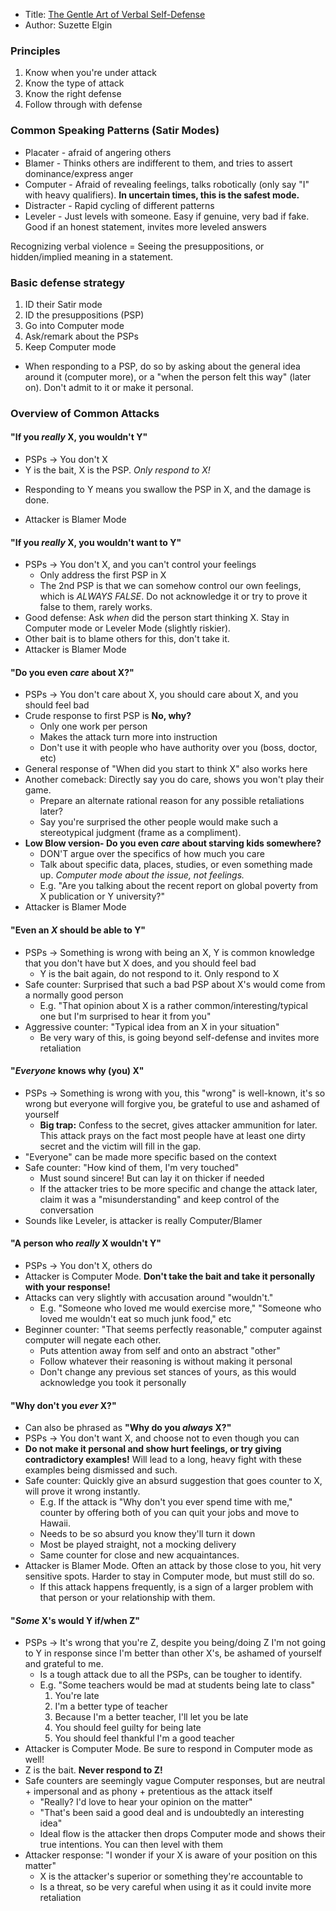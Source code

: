 * Title: [The Gentle Art of Verbal Self-Defense](https://www.amazon.com/Gentle-Art-Verbal-Self-Defense/dp/0880290307?SubscriptionId=AKIAILSHYYTFIVPWUY6Q&tag=duckduckgo-ffab-20&linkCode=xm2&camp=2025&creative=165953&creativeASIN=0880290307)
* Author: Suzette Elgin

### Principles

1. Know when you're under attack
2. Know the type of attack
3. Know the right defense
4. Follow through with defense

### Common Speaking Patterns (Satir Modes)

* Placater - afraid of angering others
* Blamer - Thinks others are indifferent to them, and tries to assert dominance/express anger
* Computer - Afraid of revealing feelings, talks robotically (only say "I" with heavy qualifiers). **In uncertain times, this is the safest mode.**
* Distracter - Rapid cycling of different patterns
* Leveler - Just levels with someone. Easy if genuine, very bad if fake. Good if an honest statement, invites more leveled answers


Recognizing verbal violence = Seeing the presuppositions, or hidden/implied meaning in a statement.

### Basic defense strategy

1. ID their Satir mode
2. ID the presuppositions (PSP)
3. Go into Computer mode
4. Ask/remark about the PSPs
5. Keep Computer mode

- When responding to a PSP, do so by asking about the general idea around it (computer more), or a "when the person felt this way" (later on). Don't admit to it or make it personal.

### Overview of Common Attacks

#### "If you _really_ X, you wouldn't Y"

* PSPs -> You don't X
* Y is the bait, X is the PSP. *Only respond to X!*
 - Responding to Y means you swallow the PSP in X, and the damage is done.
* Attacker is Blamer Mode

#### "If you _really_ X, you wouldn't want to Y"

* PSPs -> You don't X, and you can't control your feelings
     * Only address the first PSP in X
     * The 2nd PSP is that we can somehow control our own feelings, which is *ALWAYS FALSE*. Do not acknowledge it or try to prove it false to them, rarely works.
* Good defense: Ask *when* did the person start thinking X. Stay in Computer mode or Leveler Mode (slightly riskier).
* Other bait is to blame others for this, don't take it.
* Attacker is Blamer Mode

#### "Do you even _care_ about X?"

* PSPs -> You don't care about X, you should care about X, and you should feel bad
* Crude response to first PSP is **No, why?**
  * Only one work per person
  * Makes the attack turn more into instruction
  * Don't use it with people who have authority over you (boss, doctor, etc)
* General response of "When did you start to think X" also works here
* Another comeback: Directly say you do care, shows you won't play their game.
  * Prepare an alternate rational reason for any possible retaliations later?
  * Say you're surprised the other people would make such a stereotypical judgment (frame as a compliment).
* **Low Blow version- Do you even _care_ about starving kids somewhere?**
  * DON'T argue over the specifics of how much you care
  * Talk about specific data, places, studies, or even something made up. *Computer mode about the issue, not feelings.*
  * E.g. "Are you talking about the recent report on global poverty from X publication or Y university?"
* Attacker is Blamer Mode

#### "Even an _X_ should be able to Y"

* PSPs -> Something is wrong with being an X, Y is common knowledge that you don't have but X does, and you should feel bad
  * Y is the bait again, do not respond to it. Only respond to X
* Safe counter: Surprised that such a bad PSP about X's would come from a normally good person
  * E.g. "That opinion about X is a rather common/interesting/typical one but I'm surprised to hear it from you"
* Aggressive counter: "Typical idea from an X in your situation"
  * Be very wary of this, is going beyond self-defense and invites more retaliation

#### "_Everyone_ knows why (you) X"

* PSPs -> Something is wrong with you, this "wrong" is well-known, it's so wrong but everyone will forgive you, be grateful to use and ashamed of yourself
  * **Big trap:** Confess to the secret, gives attacker ammunition for later. This attack prays on the fact most people have at least one dirty secret and the victim will fill in the gap.
* "Everyone" can be made more specific based on the context
* Safe counter: "How kind of them, I'm very touched"
  * Must sound sincere! But can lay it on thicker if needed
  * If the attacker tries to be more specific and change the attack later, claim it was a "misunderstanding" and keep control of the conversation
* Sounds like Leveler, is attacker is really Computer/Blamer

#### "A person who _really_ X wouldn't Y"

* PSPs -> You don't X, others do
* Attacker is Computer Mode. **Don't take the bait and take it personally with your response!**
* Attacks can very slightly with accusation around "wouldn't."
  * E.g. "Someone who loved me would exercise more," "Someone who loved me wouldn't eat so much junk food," etc
* Beginner counter: "That seems perfectly reasonable," computer against computer will negate each other.
  * Puts attention away from self and onto an abstract "other"
  * Follow whatever their reasoning is without making it personal
  * Don't change any previous set stances of yours, as this would acknowledge you took it personally

#### "Why don't you _ever_ X?"
* Can also be phrased as **"Why do you _always_ X?"**
* PSPs -> You don't want X, and choose not to even though you can
* **Do not make it personal and show hurt feelings, or try giving contradictory examples!** Will lead to a long, heavy fight with these examples being dismissed and such.
* Safe counter: Quickly give an absurd suggestion that goes counter to X, will prove it wrong instantly.
  * E.g. If the attack is "Why don't you ever spend time with me," counter by offering both of you can quit your jobs and move to Hawaii.
  * Needs to be so absurd you know they'll turn it down
  * Most be played straight, not a mocking delivery
  * Same counter for close and new acquaintances.
* Attacker is Blamer Mode. Often an attack by those close to you, hit very sensitive spots. Harder to stay in Computer mode, but must still do so.
  * If this attack happens frequently, is a sign of a larger problem with that person or your relationship with them.

#### "_Some_ X's would Y if/when Z"
* PSPs -> It's wrong that you're Z, despite you being/doing Z I'm not going to Y in response since I'm better than other X's, be ashamed of yourself and grateful to me.
  * Is a tough attack due to all the PSPs, can be tougher to identify.
  * E.g. "Some teachers would be mad at students being late to class"
      1. You're late
      2. I'm a better type of teacher
      3. Because I'm a better teacher, I'll let you be late
      4. You should feel guilty for being late
      5. You should feel thankful I'm a good teacher
* Attacker is Computer Mode. Be sure to respond in Computer mode as well!
* Z is the bait. **Never respond to Z!**
* Safe counters are seemingly vague Computer responses, but are neutral + impersonal and as phony + pretentious as the attack itself
  - "Really? I'd love to hear your opinion on the matter"
  - "That's been said a good deal and is undoubtedly an interesting idea"
  - Ideal flow is the attacker then drops Computer mode and shows their true intentions. You can then level with them
* Attacker response: "I wonder if your X is aware of your position on this matter"
  - X is the attacker's superior or something they're accountable to
  - Is a threat, so be very careful when using it as it could invite more retaliation

